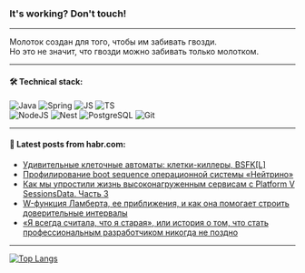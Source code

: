 ### It's working? Don't touch!

---
Молоток создан для того, чтобы им забивать гвозди. <br>
Но это не значит, что гвозди можно забивать только молотком.

---

#### 🛠️ Technical stack:

![Java](https://img.shields.io/badge/Java-informational?logo=Oracle&style=flat&logoColor=white&color=FF4500)
![Spring](https://img.shields.io/badge/SpringBoot-informational?logo=SpringBoot&style=flat&logoColor=white&color=6495ED)
![JS](https://img.shields.io/badge/JS-informational?logo=javaScript&style=flat&logoColor=black&color=F7Df1E)
![TS](https://img.shields.io/badge/TypeScript-informational?logo=typeScript&style=flat&logoColor=black&color=0667A8)  <br>
![NodeJS](https://img.shields.io/badge/NodeJS-informational?logo=node.js&style=flat&logoColor=white&color=43853D)
![Nest](https://img.shields.io/badge/NestJS-informational?logo=NestJS&style=flat&logoColor=white&color=red)
![PostgreSQL](https://img.shields.io/badge/PostgreSQL-informational?logo=PostgreSQL&style=flat&logoColor=white&color=DAA520)
![Git](https://img.shields.io/badge/Git-informational?logo=git&style=flat&logoColor=white&color=778899)

___

#### 💬 Latest posts from habr.com:

<!-- BLOG-POST-LIST:START -->
- [Удивительные клеточные автоматы: клетки-киллеры, BSFK[L]](https://habr.com/ru/companies/timeweb/articles/745088/?utm_source=habrahabr&utm_medium=rss&utm_campaign=745088)
- [Профилирование boot sequence операционной системы «Нейтрино»](https://habr.com/ru/companies/swd_es/articles/746366/?utm_source=habrahabr&utm_medium=rss&utm_campaign=746366)
- [Как мы упростили жизнь высоконагруженным сервисам с Platform V SessionsData. Часть 3](https://habr.com/ru/companies/sberbank/articles/745932/?utm_source=habrahabr&utm_medium=rss&utm_campaign=745932)
- [W-функция Ламберта, ее приближения, и как она помогает строить доверительные интервалы](https://habr.com/ru/articles/745880/?utm_source=habrahabr&utm_medium=rss&utm_campaign=745880)
- [«Я всегда считала, что я старая», или история о том, что стать профессиональным разработчиком никогда не поздно](https://habr.com/ru/companies/surfstudio/articles/746474/?utm_source=habrahabr&utm_medium=rss&utm_campaign=746474)
<!-- BLOG-POST-LIST:END -->

---
[![Top Langs](https://github-readme-stats-git-master-advtsetting-gmailcom.vercel.app/api/top-langs/?username=zloylis&langs_count=10&hide_title=false&title_color=e6edf3&size_weight=0.5&count_weight=0.5&layout=compact&hide_border=true&theme=dracula)](https://github.com/zloylis)

<!-- ![GitHub stats](https://github-readme-stats-git-master-advtsetting-gmailcom.vercel.app/api?username=zloylis&show_icons=true&hide_border=true&theme=dracula&hide_title=true&include_all_commits=true&count_private=true&hide=contribs&hide_rank=true) -->
